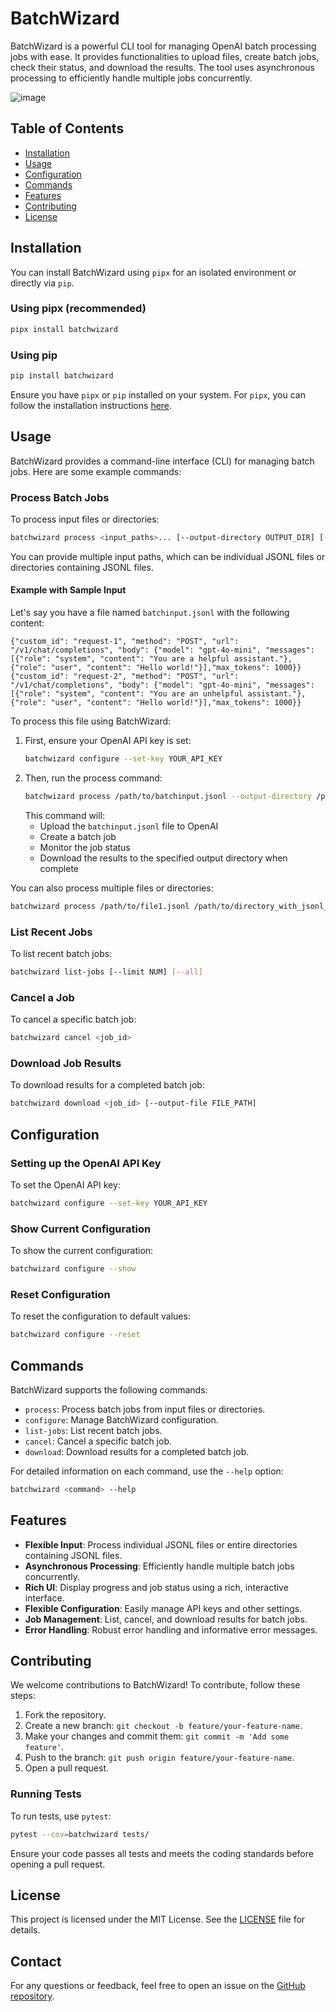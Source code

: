 # BatchWizard

BatchWizard is a powerful CLI tool for managing OpenAI batch processing jobs with ease. It provides functionalities to upload files, create batch jobs, check their status, and download the results. The tool uses asynchronous processing to efficiently handle multiple jobs concurrently.

![image](https://github.com/user-attachments/assets/8084afbd-fd05-43b3-b57c-2ea1eb70a457)

## Table of Contents

- [Installation](#installation)
- [Usage](#usage)
- [Configuration](#configuration)
- [Commands](#commands)
- [Features](#features)
- [Contributing](#contributing)
- [License](#license)

## Installation

You can install BatchWizard using `pipx` for an isolated environment or directly via `pip`.

### Using pipx (recommended)

```bash
pipx install batchwizard
```

### Using pip

```bash
pip install batchwizard
```

Ensure you have `pipx` or `pip` installed on your system. For `pipx`, you can follow the installation instructions [here](https://pipx.pypa.io/stable/installation/).

## Usage

BatchWizard provides a command-line interface (CLI) for managing batch jobs. Here are some example commands:

### Process Batch Jobs

To process input files or directories:

```bash
batchwizard process <input_paths>... [--output-directory OUTPUT_DIR] [--max-concurrent-jobs NUM] [--check-interval SECONDS]
```

You can provide multiple input paths, which can be individual JSONL files or directories containing JSONL files.

#### Example with Sample Input

Let's say you have a file named `batchinput.jsonl` with the following content:

```jsonl
{"custom_id": "request-1", "method": "POST", "url": "/v1/chat/completions", "body": {"model": "gpt-4o-mini", "messages": [{"role": "system", "content": "You are a helpful assistant."},{"role": "user", "content": "Hello world!"}],"max_tokens": 1000}}
{"custom_id": "request-2", "method": "POST", "url": "/v1/chat/completions", "body": {"model": "gpt-4o-mini", "messages": [{"role": "system", "content": "You are an unhelpful assistant."},{"role": "user", "content": "Hello world!"}],"max_tokens": 1000}}
```

To process this file using BatchWizard:

1. First, ensure your OpenAI API key is set:
   ```bash
   batchwizard configure --set-key YOUR_API_KEY
   ```
2. Then, run the process command:
   ```bash
   batchwizard process /path/to/batchinput.jsonl --output-directory /path/to/output
   ```
   This command will:
   - Upload the `batchinput.jsonl` file to OpenAI
   - Create a batch job
   - Monitor the job status
   - Download the results to the specified output directory when complete

You can also process multiple files or directories:

```bash
batchwizard process /path/to/file1.jsonl /path/to/directory_with_jsonl_files /path/to/file2.jsonl
```

### List Recent Jobs

To list recent batch jobs:

```bash
batchwizard list-jobs [--limit NUM] [--all]
```

### Cancel a Job

To cancel a specific batch job:

```bash
batchwizard cancel <job_id>
```

### Download Job Results

To download results for a completed batch job:

```bash
batchwizard download <job_id> [--output-file FILE_PATH]
```

## Configuration

### Setting up the OpenAI API Key

To set the OpenAI API key:

```bash
batchwizard configure --set-key YOUR_API_KEY
```

### Show Current Configuration

To show the current configuration:

```bash
batchwizard configure --show
```

### Reset Configuration

To reset the configuration to default values:

```bash
batchwizard configure --reset
```

## Commands

BatchWizard supports the following commands:

- `process`: Process batch jobs from input files or directories.
- `configure`: Manage BatchWizard configuration.
- `list-jobs`: List recent batch jobs.
- `cancel`: Cancel a specific batch job.
- `download`: Download results for a completed batch job.

For detailed information on each command, use the `--help` option:

```bash
batchwizard <command> --help
```

## Features

- **Flexible Input**: Process individual JSONL files or entire directories containing JSONL files.
- **Asynchronous Processing**: Efficiently handle multiple batch jobs concurrently.
- **Rich UI**: Display progress and job status using a rich, interactive interface.
- **Flexible Configuration**: Easily manage API keys and other settings.
- **Job Management**: List, cancel, and download results for batch jobs.
- **Error Handling**: Robust error handling and informative error messages.

## Contributing

We welcome contributions to BatchWizard! To contribute, follow these steps:

1. Fork the repository.
2. Create a new branch: `git checkout -b feature/your-feature-name`.
3. Make your changes and commit them: `git commit -m 'Add some feature'`.
4. Push to the branch: `git push origin feature/your-feature-name`.
5. Open a pull request.

### Running Tests

To run tests, use `pytest`:

```bash
pytest --cov=batchwizard tests/
```

Ensure your code passes all tests and meets the coding standards before opening a pull request.

## License

This project is licensed under the MIT License. See the [LICENSE](LICENSE) file for details.

## Contact

For any questions or feedback, feel free to open an issue on the [GitHub repository](https://github.com/cmakafui/batchwizard).
